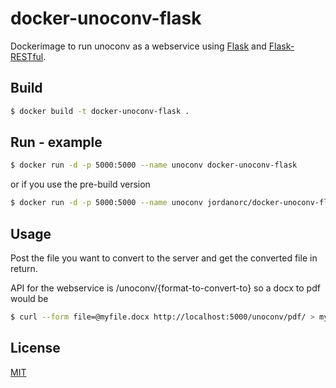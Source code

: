 # docker-unoconv-flask

Dockerimage to run unoconv as a webservice using [Flask](https://github.com/pallets/flask) and [Flask-RESTful](https://github.com/flask-restful/flask-restful).

## Build

```bash
$ docker build -t docker-unoconv-flask .
```

## Run - example
```bash
$ docker run -d -p 5000:5000 --name unoconv docker-unoconv-flask
```

or if you use the pre-build version

```bash
$ docker run -d -p 5000:5000 --name unoconv jordanorc/docker-unoconv-flask
```

## Usage

Post the file you want to convert to the server and get the converted file in return.

API for the webservice is /unoconv/{format-to-convert-to} so a docx to pdf would be

```bash
$ curl --form file=@myfile.docx http://localhost:5000/unoconv/pdf/ > myfile.pdf
```
## License
[MIT](LICENSE)

